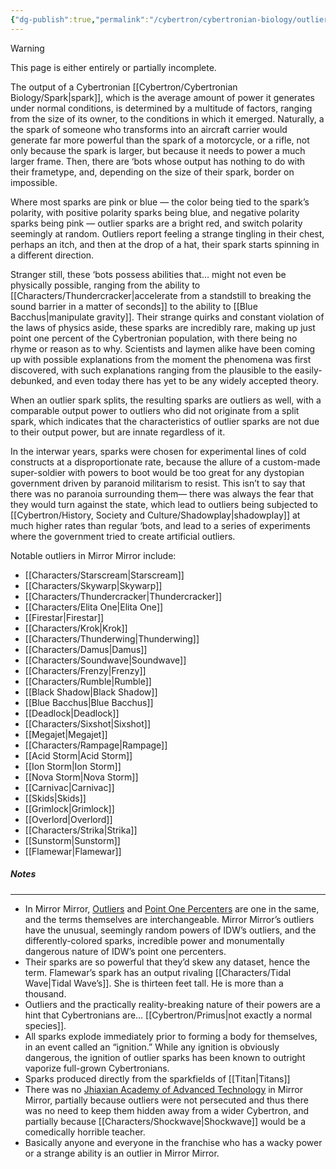 ```yaml
---
{"dg-publish":true,"permalink":"/cybertron/cybertronian-biology/outlier/"}
---
```

  
>[!warning] 
>This page is either entirely or partially incomplete. 

The output of a Cybertronian [[Cybertron/Cybertronian Biology/Spark\|spark]], which is the average amount of power it generates under normal conditions, is determined by a multitude of factors, ranging from the size of its owner, to the conditions in which it emerged. Naturally, a the spark of someone who transforms into an aircraft carrier would generate far more powerful than the spark of a motorcycle, or a rifle, not only because the spark is larger, but because it needs to power a much larger frame. Then, there are ‘bots whose output has nothing to do with their frametype, and, depending on the size of their spark, border on impossible. 

Where most sparks are pink or blue — the color being tied to the spark’s polarity, with positive polarity sparks being blue, and negative polarity sparks being pink — outlier sparks are a bright red, and switch polarity seemingly at random. Outliers report feeling a strange tingling in their chest, perhaps an itch, and then at the drop of a hat, their spark starts spinning in a different direction. 

Stranger still, these ‘bots possess abilities that… might not even be physically possible, ranging from the ability to [[Characters/Thundercracker\|accelerate from a standstill to breaking the sound barrier in a matter of seconds]] to the ability to [[Blue Bacchus\|manipulate gravity]]. Their strange quirks and constant violation of the laws of physics aside, these sparks are incredibly rare, making up just point one percent of the Cybertronian population, with there being no rhyme or reason as to why. Scientists and laymen alike have been coming up with possible explanations from the moment the phenomena was first discovered, with such explanations ranging from the plausible to the easily-debunked, and even today there has yet to be any widely accepted theory.

When an outlier spark splits, the resulting sparks are outliers as well, with a comparable output power to outliers who did not originate from a split spark, which indicates that the characteristics of outlier sparks are not due to their output power, but are innate regardless of it.

In the interwar years, sparks were chosen for experimental lines of cold constructs at a disproportionate rate, because the allure of a custom-made super-soldier with powers to boot would be too great for any dystopian government driven by paranoid militarism to resist. This isn’t to say that there was no paranoia surrounding them— there was always the fear that they would turn against the state, which lead to outliers being subjected to [[Cybertron/History, Society and Culture/Shadowplay\|shadowplay]] at much higher rates than regular ‘bots, and lead to a series of experiments where the government tried to create artificial outliers.

Notable outliers in Mirror Mirror include:
- [[Characters/Starscream\|Starscream]]
- [[Characters/Skywarp\|Skywarp]]
- [[Characters/Thundercracker\|Thundercracker]]
- [[Characters/Elita One\|Elita One]]
- [[Firestar\|Firestar]]
- [[Characters/Krok\|Krok]]
- [[Characters/Thunderwing\|Thunderwing]]
- [[Characters/Damus\|Damus]]
- [[Characters/Soundwave\|Soundwave]]
- [[Characters/Frenzy\|Frenzy]]
- [[Characters/Rumble\|Rumble]]
- [[Black Shadow\|Black Shadow]]
- [[Blue Bacchus\|Blue Bacchus]]
- [[Deadlock\|Deadlock]]
- [[Characters/Sixshot\|Sixshot]]
- [[Megajet\|Megajet]]
- [[Characters/Rampage\|Rampage]]
- [[Acid Storm\|Acid Storm]]
- [[Ion Storm\|Ion Storm]]
- [[Nova Storm\|Nova Storm]]
- [[Carnivac\|Carnivac]]
- [[Skids\|Skids]]
- [[Grimlock\|Grimlock]]
- [[Overlord\|Overlord]]
- [[Characters/Strika\|Strika]]
- [[Sunstorm\|Sunstorm]]
- [[Flamewar\|Flamewar]]
##### Notes
---
- In Mirror Mirror, [Outliers](https://tfwiki.net/wiki/Outlier_(group)) and [Point One Percenters](https://tfwiki.net/wiki/Point_One_Percenter) are one in the same, and the terms themselves are interchangeable.  Mirror Mirror’s outliers have the unusual, seemingly random powers of IDW’s outliers, and the differently-colored sparks, incredible power and monumentally dangerous nature of IDW’s point one percenters.
- Their sparks are so powerful that they’d skew any dataset, hence the term. Flamewar’s spark has an output rivaling [[Characters/Tidal Wave\|Tidal Wave’s]]. She is thirteen feet tall. He is more than a thousand. 
- Outliers and the practically reality-breaking nature of their powers are a hint that Cybertronians are… [[Cybertron/Primus\|not exactly a normal species]]. 
- All sparks explode immediately prior to forming a body for themselves, in an event called an “ignition.” While any ignition is obviously dangerous, the ignition of outlier sparks has been known to outright vaporize full-grown Cybertronians. 
- Sparks produced directly from the sparkfields of [[Titan\|Titans]] 
- There was no [Jhiaxian Academy of Advanced Technology](https://tfwiki.net/wiki/Jhiaxian_Academy_of_Advanced_Technology) in Mirror Mirror, partially because outliers were not persecuted and thus there was no need to keep them hidden away from a wider Cybertron, and partially because [[Characters/Shockwave\|Shockwave]] would be a comedically horrible teacher. 
- Basically anyone and everyone in the franchise who has a wacky power or a strange ability is an outlier in Mirror Mirror. 